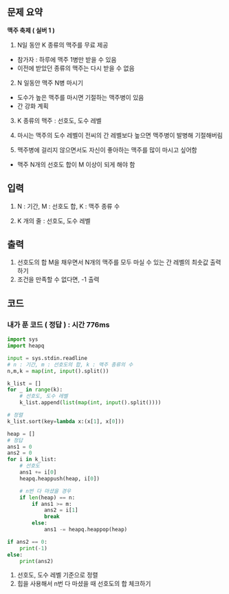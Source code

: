 ## 문제 요약

**맥주 축제 ( 실버 1 )**

1. N일 동안 K 종류의 맥주를 무료 제공
- 참가자 : 하루에 맥주 1병만 받을 수 있음
- 이전에 받았던 종류의 맥주는 다시 받을 수 없음

2. N 일동안 맥주 N병 마시기
- 도수가 높은 맥주를 마시면 기절하는 맥주병이 있음
- 간 강화 계획

3. K 종류의 맥주 : 선호도, 도수 레벨

4. 마시는 맥주의 도수 레벨이 전씨의 간 레벨보다 높으면 맥주병이 발병해 기절해버림

5. 맥주병에 걸리지 않으면서도 자신이 좋아하는 맥주를 많이 마시고 싶어함
- 맥주 N개의 선호도 합이 M 이상이 되게 해야 함

## 입력
1. N : 기간, M : 선호도 합, K : 맥주 종류 수

2. K 개의 줄 : 선호도, 도수 레벨

## 출력
1. 선호도의 합 M을 채우면서 N개의 맥주를 모두 마실 수 있는 간 레벨의 최솟값 출력하기
2. 조건을 만족할 수 없다면, -1 출력

## 코드

### 내가 푼 코드 ( 정답 ) : 시간 776ms

```python
import sys
import heapq

input = sys.stdin.readline
# n : 기간, m : 선호도의 합, k : 맥주 종류의 수
n,m,k = map(int, input().split())

k_list = []
for _ in range(k):
    # 선호도, 도수 레벨
    k_list.append(list(map(int, input().split())))

# 정렬
k_list.sort(key=lambda x:(x[1], x[0]))

heap = []
# 정답
ans1 = 0
ans2 = 0
for i in k_list:
    # 선호도
    ans1 += i[0]
    heapq.heappush(heap, i[0])

    # n번 다 마셨을 경우
    if len(heap) == n:
        if ans1 >= m:
            ans2 = i[1]
            break
        else:
            ans1 -= heapq.heappop(heap)

if ans2 == 0:
    print(-1)
else:
    print(ans2)
```

1. 선호도, 도수 레벨 기준으로 정렬
2. 힙을 사용해서 n번 다 마셨을 때 선호도의 합 체크하기

